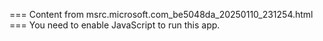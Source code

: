 === Content from msrc.microsoft.com_be5048da_20250110_231254.html ===
You need to enable JavaScript to run this app.

